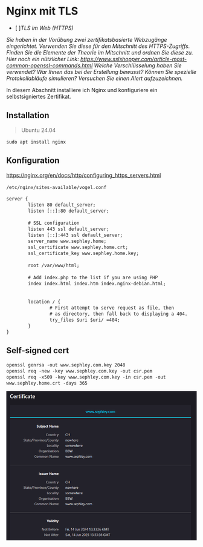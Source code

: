 # Nginx mit TLS
- [ ]*TLS im Web (HTTPS)*

*Sie haben in der Vorübung zwei zertifikatsbasierte Webzugänge eingerichtet. Verwenden Sie diese für den Mitschnitt des HTTPS-Zugriffs. Finden Sie die Elemente der Theorie im Mitschnitt und ordnen Sie diese zu. Hier noch ein nützlicher Link: https://www.sslshopper.com/article-most-common-openssl-commands.html Welche Verschlüsselung haben Sie verwendet? War Ihnen das bei der Erstellung bewusst? Können Sie spezielle Protokollabläufe simulieren? Versuchen Sie einen Alert aufzuzeichnen.*

In diesem Abschnitt installiere ich Nginx und konfiguriere ein selbstsigniertes Zertifikat.
## Installation
>Ubuntu 24.04
```
sudo apt install nginx
```

## Konfiguration
<https://nginx.org/en/docs/http/configuring_https_servers.html>

`/etc/nginx/sites-available/vogel.conf`
```
server {
        listen 80 default_server;
        listen [::]:80 default_server;

        # SSL configuration
        listen 443 ssl default_server;
        listen [::]:443 ssl default_server;
        server_name www.sephley.home;
        ssl_certificate www.sephley.home.crt;
        ssl_certificate_key www.sephley.home.key;

        root /var/www/html;

        # Add index.php to the list if you are using PHP
        index index.html index.htm index.nginx-debian.html;


        location / {
                # First attempt to serve request as file, then
                # as directory, then fall back to displaying a 404.
                try_files $uri $uri/ =404;
        }
}
```

## Self-signed cert
```
openssl genrsa -out www.sephley.com.key 2048
openssl req -new -key www.sephley.com.key -out csr.pem
openssl req -x509 -key www.sephley.com.key -in csr.pem -out www.sephley.home.crt -days 365
```
![self-signed-cert](../images/self-sigend-cert.png)